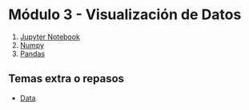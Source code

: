 # Módulo 3 - Visualización de Datos

1. [Jupyter Notebook](/intro-jupyter-notebook/)
2. [Numpy](/numpy/)
3. [Pandas](/pandas/)

## Temas extra o repasos

* [Data](/data/)